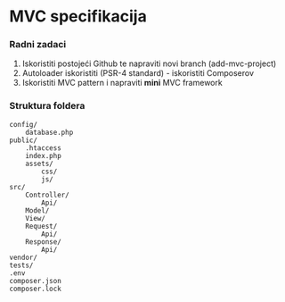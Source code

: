 # MVC specifikacija

### Radni zadaci

1. Iskoristiti postojeći Github te napraviti novi branch (add-mvc-project)
2. Autoloader iskoristiti (PSR-4 standard) - iskoristiti Composerov
3. Iskoristiti MVC pattern i napraviti **mini** MVC framework

### Struktura foldera

```
config/
    database.php
public/
    .htaccess
    index.php
    assets/
        css/
        js/
src/ 
    Controller/
        Api/
    Model/
    View/
    Request/
        Api/
    Response/
        Api/
vendor/
tests/
.env
composer.json
composer.lock
```